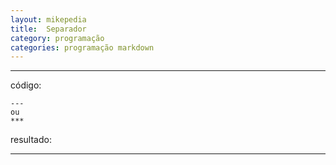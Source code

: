 ```yaml
---
layout: mikepedia
title:  Separador
category: programação
categories: programação markdown
---
```


***
código:

```
---
ou
***
```
resultado:

***